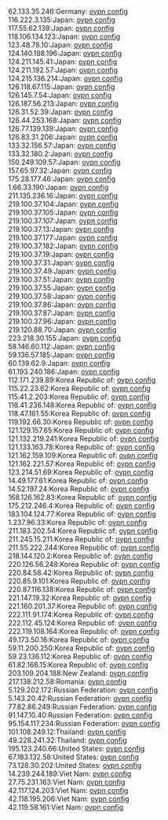 62.133.35.246:Germany: [ovpn config](vpn/62_133_35_246.ovpn)  
116.222.3.135:Japan: [ovpn config](vpn/116_222_3_135.ovpn)  
117.55.62.139:Japan: [ovpn config](vpn/117_55_62_139.ovpn)  
118.106.134.123:Japan: [ovpn config](vpn/118_106_134_123.ovpn)  
123.48.78.10:Japan: [ovpn config](vpn/123_48_78_10.ovpn)  
124.140.188.196:Japan: [ovpn config](vpn/124_140_188_196.ovpn)  
124.211.145.41:Japan: [ovpn config](vpn/124_211_145_41.ovpn)  
124.211.192.57:Japan: [ovpn config](vpn/124_211_192_57.ovpn)  
124.215.136.214:Japan: [ovpn config](vpn/124_215_136_214.ovpn)  
126.118.67.115:Japan: [ovpn config](vpn/126_118_67_115.ovpn)  
126.145.7.54:Japan: [ovpn config](vpn/126_145_7_54.ovpn)  
126.187.56.213:Japan: [ovpn config](vpn/126_187_56_213.ovpn)  
126.31.52.39:Japan: [ovpn config](vpn/126_31_52_39.ovpn)  
126.44.253.168:Japan: [ovpn config](vpn/126_44_253_168.ovpn)  
126.77.139.139:Japan: [ovpn config](vpn/126_77_139_139.ovpn)  
126.83.31.206:Japan: [ovpn config](vpn/126_83_31_206.ovpn)  
133.32.156.57:Japan: [ovpn config](vpn/133_32_156_57.ovpn)  
133.32.180.2:Japan: [ovpn config](vpn/133_32_180_2.ovpn)  
150.249.109.57:Japan: [ovpn config](vpn/150_249_109_57.ovpn)  
157.65.97.32:Japan: [ovpn config](vpn/157_65_97_32.ovpn)  
175.28.177.46:Japan: [ovpn config](vpn/175_28_177_46.ovpn)  
1.66.33.190:Japan: [ovpn config](vpn/1_66_33_190.ovpn)  
211.135.236.16:Japan: [ovpn config](vpn/211_135_236_16.ovpn)  
219.100.37.104:Japan: [ovpn config](vpn/219_100_37_104.ovpn)  
219.100.37.105:Japan: [ovpn config](vpn/219_100_37_105.ovpn)  
219.100.37.107:Japan: [ovpn config](vpn/219_100_37_107.ovpn)  
219.100.37.13:Japan: [ovpn config](vpn/219_100_37_13.ovpn)  
219.100.37.177:Japan: [ovpn config](vpn/219_100_37_177.ovpn)  
219.100.37.182:Japan: [ovpn config](vpn/219_100_37_182.ovpn)  
219.100.37.19:Japan: [ovpn config](vpn/219_100_37_19.ovpn)  
219.100.37.31:Japan: [ovpn config](vpn/219_100_37_31.ovpn)  
219.100.37.49:Japan: [ovpn config](vpn/219_100_37_49.ovpn)  
219.100.37.51:Japan: [ovpn config](vpn/219_100_37_51.ovpn)  
219.100.37.55:Japan: [ovpn config](vpn/219_100_37_55.ovpn)  
219.100.37.58:Japan: [ovpn config](vpn/219_100_37_58.ovpn)  
219.100.37.86:Japan: [ovpn config](vpn/219_100_37_86.ovpn)  
219.100.37.87:Japan: [ovpn config](vpn/219_100_37_87.ovpn)  
219.100.37.96:Japan: [ovpn config](vpn/219_100_37_96.ovpn)  
219.120.88.70:Japan: [ovpn config](vpn/219_120_88_70.ovpn)  
223.218.30.155:Japan: [ovpn config](vpn/223_218_30_155.ovpn)  
58.146.60.112:Japan: [ovpn config](vpn/58_146_60_112.ovpn)  
59.136.57.185:Japan: [ovpn config](vpn/59_136_57_185.ovpn)  
60.139.62.9:Japan: [ovpn config](vpn/60_139_62_9.ovpn)  
61.193.240.186:Japan: [ovpn config](vpn/61_193_240_186.ovpn)  
112.171.239.89:Korea Republic of: [ovpn config](vpn/112_171_239_89.ovpn)  
115.22.23.62:Korea Republic of: [ovpn config](vpn/115_22_23_62.ovpn)  
115.41.2.203:Korea Republic of: [ovpn config](vpn/115_41_2_203.ovpn)  
118.41.236.148:Korea Republic of: [ovpn config](vpn/118_41_236_148.ovpn)  
118.47.161.55:Korea Republic of: [ovpn config](vpn/118_47_161_55.ovpn)  
119.192.66.30:Korea Republic of: [ovpn config](vpn/119_192_66_30.ovpn)  
121.129.157.65:Korea Republic of: [ovpn config](vpn/121_129_157_65.ovpn)  
121.132.219.241:Korea Republic of: [ovpn config](vpn/121_132_219_241.ovpn)  
121.133.163.78:Korea Republic of: [ovpn config](vpn/121_133_163_78.ovpn)  
121.162.159.109:Korea Republic of: [ovpn config](vpn/121_162_159_109.ovpn)  
121.162.221.57:Korea Republic of: [ovpn config](vpn/121_162_221_57.ovpn)  
123.214.51.69:Korea Republic of: [ovpn config](vpn/123_214_51_69.ovpn)  
14.49.177.61:Korea Republic of: [ovpn config](vpn/14_49_177_61.ovpn)  
14.52.197.24:Korea Republic of: [ovpn config](vpn/14_52_197_24.ovpn)  
168.126.162.83:Korea Republic of: [ovpn config](vpn/168_126_162_83.ovpn)  
175.212.246.4:Korea Republic of: [ovpn config](vpn/175_212_246_4.ovpn)  
183.104.124.77:Korea Republic of: [ovpn config](vpn/183_104_124_77.ovpn)  
1.237.96.33:Korea Republic of: [ovpn config](vpn/1_237_96_33.ovpn)  
211.183.202.54:Korea Republic of: [ovpn config](vpn/211_183_202_54.ovpn)  
211.245.15.211:Korea Republic of: [ovpn config](vpn/211_245_15_211.ovpn)  
211.55.222.244:Korea Republic of: [ovpn config](vpn/211_55_222_244.ovpn)  
218.144.120.2:Korea Republic of: [ovpn config](vpn/218_144_120_2.ovpn)  
220.126.56.248:Korea Republic of: [ovpn config](vpn/220_126_56_248.ovpn)  
220.84.58.42:Korea Republic of: [ovpn config](vpn/220_84_58_42.ovpn)  
220.85.9.101:Korea Republic of: [ovpn config](vpn/220_85_9_101.ovpn)  
220.87.116.138:Korea Republic of: [ovpn config](vpn/220_87_116_138.ovpn)  
221.147.19.32:Korea Republic of: [ovpn config](vpn/221_147_19_32.ovpn)  
221.160.201.37:Korea Republic of: [ovpn config](vpn/221_160_201_37.ovpn)  
222.111.91.174:Korea Republic of: [ovpn config](vpn/222_111_91_174.ovpn)  
222.112.45.124:Korea Republic of: [ovpn config](vpn/222_112_45_124.ovpn)  
222.119.108.164:Korea Republic of: [ovpn config](vpn/222_119_108_164.ovpn)  
49.173.50.16:Korea Republic of: [ovpn config](vpn/49_173_50_16.ovpn)  
59.11.200.250:Korea Republic of: [ovpn config](vpn/59_11_200_250.ovpn)  
59.23.136.112:Korea Republic of: [ovpn config](vpn/59_23_136_112.ovpn)  
61.82.166.15:Korea Republic of: [ovpn config](vpn/61_82_166_15.ovpn)  
203.109.204.188:New Zealand: [ovpn config](vpn/203_109_204_188.ovpn)  
217.138.212.58:Romania: [ovpn config](vpn/217_138_212_58.ovpn)  
5.129.202.172:Russian Federation: [ovpn config](vpn/5_129_202_172.ovpn)  
5.143.20.42:Russian Federation: [ovpn config](vpn/5_143_20_42.ovpn)  
77.82.86.249:Russian Federation: [ovpn config](vpn/77_82_86_249.ovpn)  
91.147.10.40:Russian Federation: [ovpn config](vpn/91_147_10_40.ovpn)  
95.154.117.234:Russian Federation: [ovpn config](vpn/95_154_117_234.ovpn)  
101.108.249.12:Thailand: [ovpn config](vpn/101_108_249_12.ovpn)  
49.228.241.32:Thailand: [ovpn config](vpn/49_228_241_32.ovpn)  
195.123.240.66:United States: [ovpn config](vpn/195_123_240_66.ovpn)  
67.183.132.58:United States: [ovpn config](vpn/67_183_132_58.ovpn)  
73.128.30.202:United States: [ovpn config](vpn/73_128_30_202.ovpn)  
14.239.244.189:Viet Nam: [ovpn config](vpn/14_239_244_189.ovpn)  
27.75.231.163:Viet Nam: [ovpn config](vpn/27_75_231_163.ovpn)  
42.117.124.203:Viet Nam: [ovpn config](vpn/42_117_124_203.ovpn)  
42.118.195.206:Viet Nam: [ovpn config](vpn/42_118_195_206.ovpn)  
42.119.58.161:Viet Nam: [ovpn config](vpn/42_119_58_161.ovpn)  

